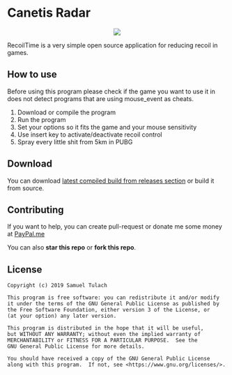 # Canetis Radar
<p align="center">
    <img src="https://i.imgur.com/9z98LPB.png">
</p>
RecoilTime is a very simple open source application for reducing recoil in games.

## How to use
Before using this program please check if the game you want to use it in does not detect programs that are using mouse_event as cheats.

 1. Download or compile the program
 2. Run the program
 2. Set your options so it fits the game and your mouse sensitivity
 3. Use insert key to activate/deactivate recoil control
 4. Spray every little shit from 5km in PUBG
 

## Download
You can download [latest compiled build from releases section](https://ci.appveyor.com/project/SamuelTulach/canetisradar/build/artifacts) or build it from source.

## Contributing
If you want to help, you can create pull-request or donate me some money at [PayPal.me](paypal.me/SamuelTulach)

You can also **star this repo** or **fork this repo**.

## License

    Copyright (c) 2019 Samuel Tulach
    
    This program is free software: you can redistribute it and/or modify
    it under the terms of the GNU General Public License as published by
    the Free Software Foundation, either version 3 of the License, or
    (at your option) any later version.
    
    This program is distributed in the hope that it will be useful,
    but WITHOUT ANY WARRANTY; without even the implied warranty of
    MERCHANTABILITY or FITNESS FOR A PARTICULAR PURPOSE.  See the
    GNU General Public License for more details.
    
    You should have received a copy of the GNU General Public License
    along with this program.  If not, see <https://www.gnu.org/licenses/>.

 

